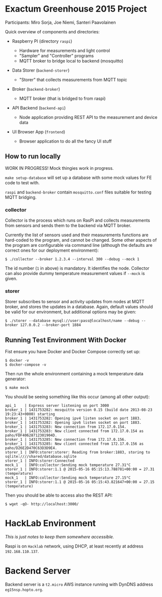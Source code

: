 # Exactum Greenhouse 2015 Project

Participants: Miro Sorja, Joe Niemi, Santeri Paavolainen

Quick overview of components and directories:

* Raspberry PI (directory `raspi`)

    * Hardware for measurements and light control
	* "Sampler" and "Controller" programs
	* MQTT broker to bridge local to backend (mosquitto)

* Data Storer  (`backend-storer`)

    * "Storer" that collects measurements from MQTT topic

* Broker (`backend-broker`)

	* MQTT broker (that is bridged to from raspi)

* API Backend (`backend-api`)

	* Node application providing REST API to the measurement and
	  device data

* UI Browser App (`frontend`)

	* Browser application to do all the fancy UI stuff

## How to run locally

WORK IN PROGRESS! Mock thingies work in progress.

`make setup-database` will set up a database with some mock values for
FE code to test with.

`raspi` and `backend-broker` contain `mosquitto.conf` files suitable
for testing MQTT bridging.

### collector

Collector is the process which runs on RasPi and collects measurements
from sensors and sends them to the backend via MQTT broker.

Currently the list of sensors used and their measurements functions
are hard-coded to the program, and cannot be changed. Some other
aspects of the program are configurable via command line (although the
defaults are correct ones for our deployment environment):

    $ ./collector --broker 1.2.3.4 --interval 300 --debug --mock 1

The id number (`1` in above) is mandatory. It identifies the
node. Collector can also provide dummy temperature measurement values
if `--mock` is given.

### storer

Storer subscribes to sensor and activity updates from nodes at MQTT
broker, and stores the updates in a database. Again, default values
should be valid for our environment, but additional options may be
given:

    $ ./storer --database mysql://user:pass@localhost/name --debug --broker 127.0.0.2 --broker-port 1884

## Running Test Environment With Docker

Fist ensure you have Docker and Docker Compose correctly set up:

    $ docker -v
    $ docker-compose -v

Then run the whole environment containing a mock temperature data
generator:

    $ make mock

You should be seeing something like this occur (among all other
output):

    api_1    | Express server listening on port 3000
    broker_1 | 1431753282: mosquitto version 0.15 (build date 2013-08-23 19:23:43+0000) starting
    broker_1 | 1431753282: Opening ipv4 listen socket on port 1883.
    broker_1 | 1431753282: Opening ipv6 listen socket on port 1883.
    broker_1 | 1431753283: New connection from 172.17.0.154.
    broker_1 | 1431753283: New client connected from 172.17.0.154 as paho/FDF40628712301904D.
    broker_1 | 1431753285: New connection from 172.17.0.156.
    broker_1 | 1431753285: New client connected from 172.17.0.156 as paho/D26E2D470C63D3D9E4.
    storer_1 | INFO:storer:storer: Reading from broker:1883, storing to sqlite:////shared/database.sqlite
    storer_1 | INFO:storer:Connected
    mock_1   | INFO:collector:Sending mock temperature 27.31°C
    storer_1 | INFO:storer:1.1 @ 2015-05-16 05:15:13.788781+00:00 = 27.31      (temperature)
    mock_1   | INFO:collector:Sending mock temperature 27.15°C
    storer_1 | INFO:storer:1.1 @ 2015-05-16 05:15:43.821647+00:00 = 27.15      (temperature)

Then you should be able to access also the REST API:

    $ wget -qO- http://localhost:3000/

# HackLab Environment

*This is just notes to keep them somewhere accessible.*

Raspi is on `Hacklab` network, using DHCP, at least recently at
address `192.168.110.137`.

# Backend Server

Backend server is a `t2.micro` AWS instance running with DynDNS
address `eg15nsp.hopto.org`.
